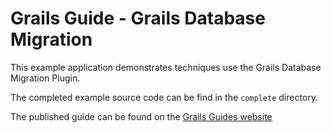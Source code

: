# Grails Guide - Grails Database Migration

This example application demonstrates techniques use the Grails Database Migration Plugin.

The completed example source code can be find in the `complete` directory.

The published guide can be found on the [Grails Guides website](http://guides.grails.org/grails-database-migration/guide/index.html)
